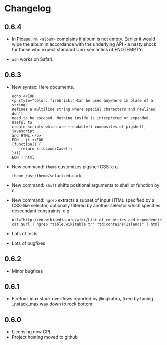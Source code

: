 Changelog
=========

0.6.4
-----

  * In Picasa, `rm <album>` complains if album is not empty. Earlier it would
    wipe the album in accordance with the underlying API - a nasty shock for
    those who expect standard Unix semantics of ENOTEMPTY.

  * `wsh` works on Safari.

0.6.3
-----

  * New syntax: Here documents.

        echo <<EOH
        <p style="color: firebrick;">Can be used anywhere in place of a string.
        Defines a multiline string where special characters and newlines don't
        need to be escaped. Nothing inside is interpreted or expanded. Useful to
        create scripts which are (readable!) composites of pigshell, javascript
        and HTML.</p>
        EOH | jf <<EOH
        (function() {
            return x.toLowerCase();
        })()
        EOH | html

  * New command: `theme` customizes pigshell CSS. e.g.

        theme /usr/theme/solarized.dark

  * New command: `shift` shifts positional arguments to shell or function
    by n.
  * New command: `hgrep` extracts a subset of input HTML specified by a
    CSS-like selector, optionally filtered by another selector which specifies
    descendant constraints. e.g.

        url="http://en.wikipedia.org/wiki/List_of_countries_and_dependencies_by_population"
        cat $url | hgrep "table.wikitable tr" "td:contains(Island)" | html

  * Lots of tests
  * Lots of bugfixes


0.6.2
-----

  * Minor bugfixes

0.6.1
-----

  * Firefox Linux stack overflows reported by @ngkabra, fixed by tuning
    _nstack_max way down to rock bottom.

0.6.0
-----

  * Licensing now GPL
  * Project hosting moved to github
